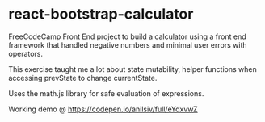 # react-bootstrap-calculator
FreeCodeCamp Front End project to build a calculator using a front end framework that handled negative numbers and minimal user errors with operators.

This exercise taught me a lot about state mutability, helper functions when accessing prevState to change currentState.

Uses the math.js library for safe evaluation of expressions.

Working demo @ https://codepen.io/anilsiv/full/eYdxvwZ
